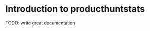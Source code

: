 # Introduction to producthuntstats

TODO: write [great documentation](http://jacobian.org/writing/what-to-write/)
